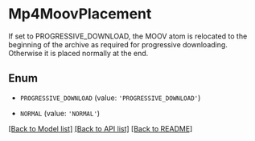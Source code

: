 # Mp4MoovPlacement

If set to PROGRESSIVE_DOWNLOAD, the MOOV atom is relocated to the beginning of the archive as required for progressive downloading. Otherwise it is placed normally at the end.

## Enum

* `PROGRESSIVE_DOWNLOAD` (value: `'PROGRESSIVE_DOWNLOAD'`)

* `NORMAL` (value: `'NORMAL'`)

[[Back to Model list]](../README.md#documentation-for-models) [[Back to API list]](../README.md#documentation-for-api-endpoints) [[Back to README]](../README.md)


